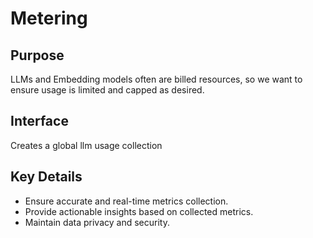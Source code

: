# Metering

## Purpose

LLMs and Embedding models often are billed resources, so we want to ensure usage is limited and capped as desired.  

## Interface

Creates a global llm usage collection

## Key Details

- Ensure accurate and real-time metrics collection.
- Provide actionable insights based on collected metrics.
- Maintain data privacy and security.
